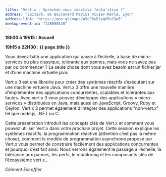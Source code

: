 ```yaml
---
title: "Vert.x - Sprechen vous reactive fanta'stico ?"
address: "Epitech, 86 Boulevard Marius Vivier-Merle, Lyon"
address-link: "https://goo.gl/maps/A5gE6yB1ygGReCQw5"
meetup-event-id: "228698538"
---
```


**19h00 à 19h15 : Accueil**

**19h15 à 22H30 : {{ page.title }}**

Vous devez bâtir une application qui passe à l’échelle, à base de micro-services ou plus classique, tolérante aux pannes, mais vous ne savez pas par ou commencer ? 
La seule chose dont vous avez besoin est un fichier jar et d’une machine virtuelle java.

Vert.x 3 est une librairie pour créer des systèmes réactifs s’exécutant sur une machine virtuelle Java. 
Vert.x 3 offre une nouvelle manière d’implémenter des applications concurrentes, scalables et tolérantes aux fautes. 
Avec vert.x 3 vous pouvez développer des applications « micro-services » distribuées en Java, mais aussi en JavaScript, Groovy, Ruby et Ceylon. 
Vert.x 3 permet également d’intégrer des applications "non-vert.x" tel que node.js, .NET ou C.

Cette présentation introduit les concepts clés de Vert.x et comment vous pouvez utiliser Vert.x dans votre prochain projet. 
Cette session explique les systèmes réactifs, la programmation réactive (attention c’est pas la même chose), 
comment le modèle de programmation asynchrone proposé par Vert.x vous permet de construire facilement des applications concurrentes et pourquoi c’est fait ainsi. 
Nous verrons également le passage a l’échelle, la tolérance aux pannes, les perfs, le monitoring et les composants clés de l’écosystème vert.x...


*Clément Escoffier*